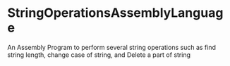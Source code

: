 # StringOperationsAssemblyLanguage
An Assembly Program to perform several string operations such as find string length, change case of string, and Delete a part of string

